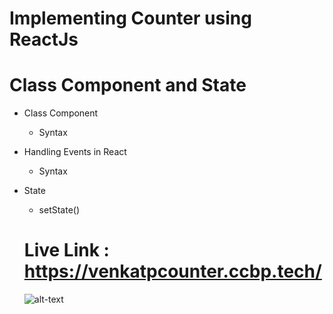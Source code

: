 # Implementing Counter using ReactJs

# Class Component and  State

- Class Component
  - Syntax
- Handling Events in React
  - Syntax
- State
  - setState()
  
  # Live Link : https://venkatpcounter.ccbp.tech/
  
  ![alt-text](https://res.cloudinary.com/dxejhgtqt/image/upload/v1666549711/screen-capture_bdfklu.gif)
